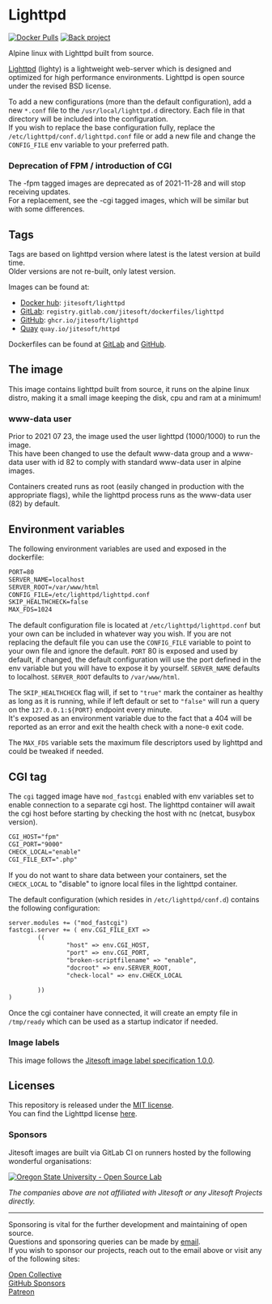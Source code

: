# Lighttpd


[![Docker Pulls](https://img.shields.io/docker/pulls/jitesoft/lighttpd.svg)](https://hub.docker.com/r/jitesoft/lighttpd)
[![Back project](https://img.shields.io/badge/Open%20Collective-Tip%20the%20devs!-blue.svg)](https://opencollective.com/jitesoft-open-source)

Alpine linux with Lighttpd built from source.

[Lighttpd](https://lighttpd.net) (lighty) is a lightweight web-server which is designed and optimized for high performance environments.
Lighttpd is open source under the revised BSD license.

To add a new configurations (more than the default configuration), add a new `*.conf` file to the `/usr/local/lighttpd.d` directory.
Each file in that directory will be included into the configuration.  
If you wish to replace the base configuration fully, replace the `/etc/lighttpd/conf.d/lighttpd.conf` file or add a new file
and change the `CONFIG_FILE` env variable to your preferred path.

### Deprecation  of FPM / introduction of CGI

The -fpm tagged images are deprecated as of 2021-11-28 and will stop receiving updates.  
For a replacement, see the -cgi tagged images, which will be similar but with some differences.

## Tags

Tags are based on lighttpd version where latest is the latest version at build time.  
Older versions are not re-built, only latest version.  

Images can be found at:

* [Docker hub](https://hub.docker.com/r/jitesoft/lighttpd): `jitesoft/lighttpd`  
* [GitLab](https://gitlab.com/jitesoft/dockerfiles/lighttpd): `registry.gitlab.com/jitesoft/dockerfiles/lighttpd`
* [GitHub](https://github.com/orgs/jitesoft/packages/container/package/lighttpd): `ghcr.io/jitesoft/lighttpd`
* [Quay](https://quay.io/repository/jitesoft/lighttpd) `quay.io/jitesoft/httpd`

Dockerfiles can be found at [GitLab](https://gitlab.com/jitesoft/dockerfiles/lighttpd/blob/master/cgi/Dockerfile) and
[GitHub](https://github.com/jitesoft/docker-lighttpd).

## The image

This image contains lighttpd built from source, it runs on the alpine linux distro, making it a small image keeping the disk, cpu and ram at a minimum!

### www-data user

Prior to 2021 07 23, the image used the user lighttpd (1000/1000) to run the image.  
This have been changed to use the default www-data group and a www-data user with id 82
to comply with standard www-data user in alpine images.

Containers created runs as root (easily changed in production with the appropriate flags),
while the lighttpd process runs as the www-data user (82) by default.

## Environment variables

The following environment variables are used and exposed in the dockerfile:

```txt
PORT=80
SERVER_NAME=localhost
SERVER_ROOT=/var/www/html
CONFIG_FILE=/etc/lighttpd/lighttpd.conf
SKIP_HEALTHCHECK=false
MAX_FDS=1024
```

The default configuration file is located at `/etc/lighttpd/lighttpd.conf` but your own can be included in whatever way you wish. 
If you are not replacing the default file you can use the  `CONFIG_FILE` variable to point to your own file and ignore the default. 
`PORT` 80 is exposed and used by default, if changed, the default configuration will use the port defined in the env variable but 
you will have to expose it by yourself. `SERVER_NAME` defaults to localhost. `SERVER_ROOT` defaults to `/var/www/html`.

The `SKIP_HEALTHCHECK` flag will, if set to `"true"` mark the container as healthy as long as it is running, while if left default or set to 
`"false"` will run a query on the `127.0.0.1:${PORT}` endpoint every minute.  
It's exposed as an environment variable due to the fact that a 404 will be reported as an error and exit the health check with a none-`0` exit code.

The `MAX_FDS` variable sets the maximum file descriptors used by lighttpd and could be tweaked if needed.

## CGI tag

The `cgi` tagged image have `mod_fastcgi` enabled with env variables set to enable connection to a separate cgi host. 
The lighttpd container will await the cgi host before starting by checking the host with nc (netcat, busybox version).  

```txt
CGI_HOST="fpm"
CGI_PORT="9000"
CHECK_LOCAL="enable"
CGI_FILE_EXT=".php"
```

If you do not want to share data between your containers, set the `CHECK_LOCAL` to "disable" to ignore 
local files in the lighttpd container.

The default configuration (which resides in `/etc/lighttpd/conf.d`) contains the following configuration:

```txt
server.modules += ("mod_fastcgi")
fastcgi.server += ( env.CGI_FILE_EXT =>
        ((
                "host" => env.CGI_HOST,
                "port" => env.CGI_PORT,
                "broken-scriptfilename" => "enable",
                "docroot" => env.SERVER_ROOT,
                "check-local" => env.CHECK_LOCAL

        ))
)
```

Once the cgi container have connected, it will create an empty file in `/tmp/ready` which can be used
as a startup indicator if needed.

### Image labels

This image follows the [Jitesoft image label specification 1.0.0](https://gitlab.com/snippets/1866155).

## Licenses

This repository is released under the [MIT license](https://gitlab.com/jitesoft/dockerfiles/lighttpd/blob/master/LICENSE).  
You can find the Lighttpd license [here](https://git.lighttpd.net/lighttpd/lighttpd1.4.git/tree/COPYING).

### Sponsors

Jitesoft images are built via GitLab CI on runners hosted by the following wonderful organisations:

<a href="https://osuosl.org/" target="_blank" title="Oregon State University - Open Source Lab">
    <img src="https://jitesoft.com/images/oslx128.webp" alt="Oregon State University - Open Source Lab">
</a>

_The companies above are not affiliated with Jitesoft or any Jitesoft Projects directly._

---

Sponsoring is vital for the further development and maintaining of open source.  
Questions and sponsoring queries can be made by <a href="mailto:sponsor@jitesoft.com">email</a>.  
If you wish to sponsor our projects, reach out to the email above or visit any of the following sites:  

[Open Collective](https://opencollective.com/jitesoft-open-source)  
[GitHub Sponsors](https://github.com/sponsors/jitesoft)  
[Patreon](https://www.patreon.com/jitesoft)
